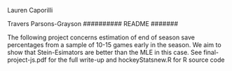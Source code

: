 Lauren Caporilli 

Travers Parsons-Grayson
 ##########
 README
 #######
        
The following project concerns estimation of end of season save percentages from a sample of 10-15 games early in the season. We aim to show that Stein-Esimators are better than the MLE in this case. See final-project-js.pdf for the full write-up and hockeyStatsnew.R for R source code
